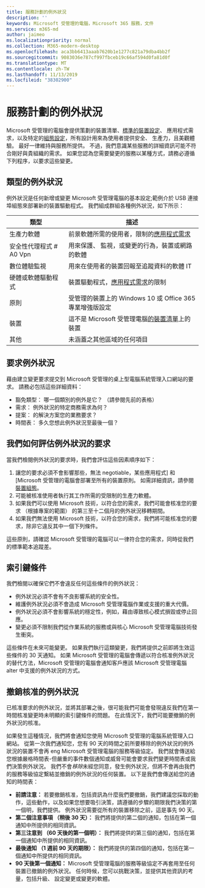 ```yaml
---
title: 服務計劃的例外狀況
description: ''
keywords: Microsoft 受管理的電腦，Microsoft 365 服務，文件
ms.service: m365-md
author: jaimeo
ms.localizationpriority: normal
ms.collection: M365-modern-desktop
ms.openlocfilehash: aca3bb6413aaab7620b1e1277c821a79dba4bb2f
ms.sourcegitcommit: 9083036e787cf997fbceb19c66af594d0fa81d0f
ms.translationtype: MT
ms.contentlocale: zh-TW
ms.lasthandoff: 11/13/2019
ms.locfileid: "38302900"
---
```

# <a name="exceptions-to-the-service-plan"></a>服務計劃的例外狀況

Microsoft 受管理的電腦會提供策劃的裝置清單、[標準的裝置設定](device-policies.md)、 應用程式需求，以及特定的[組態設定](../working-with-managed-desktop/config-setting-overview.md)，所有設計用來為使用者提供安全、 生產力，且美觀體驗。 最好一律維持與服務所提供。 不過，我們意識某些服務的詳細資訊可能不符合剛好與貴組織的需求。 如果您認為您需要變更的服務以某種方式，請務必遵循下列程序，以要求這些變更。
 
## <a name="types-of-exceptions"></a>類型的例外狀況

例外狀況是任何新增或變更 Microsoft 受管理電腦的基本設定;範例介於 USB 連接埠組態來部署新的裝置驅動程式。 我們組成群組各種例外狀況，如下所示：

|類型	  |描述  |
|---------|---------|
|生產力軟體     |  前景軟體所需的使用者，限制的[應用程式需求](mmd-app-requirements.md)       |
|安全性代理程式 # A0 Vpn     |  用來保護、 監視，或變更的行為，裝置或網路的軟體       |
|數位體驗監視     |  用來在使用者的裝置回報至追蹤資料的軟體 IT       |
|硬體或軟體驅動程式     |   裝置驅動程式，[應用程式需求](mmd-app-requirements.md)的限制      |
|原則     | 受管理的裝置上的 Windows 10 或 Office 365 專業增強版設定        |
|裝置     | 這不是 Microsoft 受管理電腦[的裝置清單](device-list.md)上的裝置        |
|其他     |  未涵蓋之其他區域的任何項目       |
 
## <a name="request-an-exception"></a>要求例外狀況

藉由建立變更要求提交到 Microsoft 受管理的桌上型電腦系統管理入口網站的要求。 請務必包括這些詳細資料：

-   豁免類型： 哪一個類別的例外是它？ （請參閱先前的表格）
-   需求： 例外狀況的特定商務需求為何？
-   提案： 的解決方案您的業務要求？
-   時間表： 多久您想此例外狀況至最後一個？ 

## <a name="how-we-assess-an-exception-request"></a>我們如何評估例外狀況的要求

當我們檢閱例外狀況的要求時，我們會評估這些因素順序如下：
 
1.  讓您的要求必須不會影響那些，無法 negotiable，某些應用程式] 和 [Microsoft 受管理的電腦會部署至所有的裝置原則。 如需詳細資訊，請參閱[裝置組態](device-policies.md)。
2.  可能被核准使用者執行其工作所需的受限制的生產力軟體。 
3.  如果我們可以使用 Microsoft 技術，以符合您的需求，我們可能會核准您的要求 （根據專案的範圍） 的第三至十二個月的例外狀況移轉期間。
4.  如果我們無法使用 Microsoft 技術，以符合您的需求，我們將可能核准您的要求，除非它違反其中一個下列條件。  

這些原則，請確認 Microsoft 受管理的電腦可以一律符合您的需求，同時從我們的標準範本追蹤差。 

## <a name="key-conditions"></a>索引鍵條件

我們檢閱以確保它們不會違反任何這些條件的例外狀況：

-   例外狀況必須不會有不良影響系統的安全性。 
-   維護例外狀況必須不會造成 Microsoft 受管理電腦作業或支援的重大代價。
-   例外狀況必須不會影響系統的穩定性，例如，藉由導致核心模式損毀或停止回應。
-   變更必須不限制我們從作業系統的服務或與核心 Microsoft 受管理電腦技術發生衝突。

這些條件在未來可能變更。 如果我們執行這類變更，我們將提供之前即將生效這些條件的 30 天通知。  如果 Microsoft 受管理的電腦會傳遞以符合核准例外狀況的替代方法，Microsoft 受管理的電腦會通知客戶應該 Microsoft 受管理電腦 alter 中支援的例外狀況的方式。 

## <a name="revoking-approval-for-an-exception"></a>撤銷核准的例外狀況

已核准要求的例外狀況，並將其部署之後，很可能我們可能會發現違反我們在第一時間核准變更時未明顯的索引鍵條件的問題。 在此情況下，我們可能要撤銷的例外狀況的核准。
 
如果發生這種情況，我們將會通知您使用 Microsoft 受管理的電腦系統管理入口網站。 從第一次我們通知您，您有 90 天的時間之前所要移除的例外狀況的例外狀況的裝置不會再 eng Microsoft 受管理電腦的服務等級協定。 我們就會傳送給您根據嚴格時間表-但嚴重的事件數個通知或威脅可能會要求我們變更時間表或我們決策例外狀況。 我們不會*移除*未經您同意，發生例外狀況，但將不會再由我們的服務等級協定繫結並撤銷的例外狀況的任何裝置。 以下是我們會傳送給您的通知的時間表：

- **前請注意：** 若要撤銷核准，包括資訊為什麼我們要撤銷，我們建議您採取的動作，這些動作，以及如果您想要吸引決策，請遵循的步驟的期限我們決策的第一個明，我們提供。 例外狀況需要從所有的裝置移除之前，這是事先 90 天。 
- **第二個注意事項 （稍後 30 天）：** 我們將提供的第二個的通知，包括在第一個通知中所提供的相同資訊。 
- **第三注意到 （60 天後的第一個明）：** 我們將提供的第三個的通知，包括在第一個通知中所提供的相同資訊。 
- **最後通知 （1 週前 90 天的期限）：** 我們將提供的第四個的通知，包括在第一個通知中所提供的相同資訊。
- **90 天後第一個通知：** Microsoft 受管理電腦的服務等級協定不再套用至任何裝置已撤銷的例外狀況。 任何時候，您可以挑戰決策，並提供其他資訊的考量，包括升級、 設定變更或變更的軟體。 


